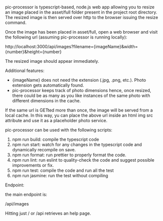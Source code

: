 pic-processor is typescript-based, node.js web app allowing you to resize an image placed in the asset/full folder present in the project root directory. The resized image is then served over http to the browser issuing the resize command. 

Once the image has been placed in asset/full, open a web browser and visit the following url (assuming pic-processor is running locally):

http://localhost:3000/api/images?filename={imageName}&width={number}&height={number} 

The resized image should appear immediately.

Additional features: 

- {imageName} does not need the extension (.jpg, .png, etc.). Photo extension gets automatically found.
- pic-processor keeps track of photo dimensions hence, once resized, there could be as many as you like instances of the same photo with different dimensions in the cache.

If the same url is GETted more than once, the image will be served from a local cache. In this way, yu can place the above url inside an html img src attribute and use it as a placeholder photo service.

pic-processor can be used with the following scripts:

1. npm run build: compile the typescript code
2. npm run start: watch for any changes in the typescript code and dynamically recompile on save.
3. npm run format: run prettier to properly format the code.
4. npm run lint: run eslint to quality-check the code and suggest possible improvements or fix.
5. npm run test: compile the code and run all the test
6. npm run jasmine: run the test without compiling

Endpoint:

the main endpoint is: 

/api/images

Hitting just / or /api retrieves an help page.